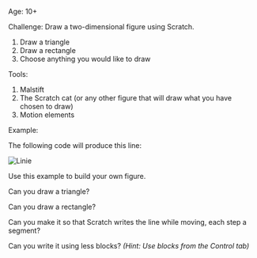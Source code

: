 
Age: 10+

Challenge: Draw a two-dimensional figure using Scratch.

1. Draw a triangle
2. Draw a rectangle
3. Choose anything you would like to draw

Tools:

1. Malstift
2. The Scratch cat (or any other figure that will draw what you have chosen to draw)
3. Motion elements

Example:

The following code will produce this line:

![Linie](https://github.com/rigerta/exercise-docs/blob/Drawing-with-Scratch/linie.png?raw=true)

Use this example to build your own figure.

Can you draw a triangle?

Can you draw a rectangle?

Can you make it so that Scratch writes the line while moving, each step a segment?

Can you write it using less blocks? _(Hint: Use blocks from the Control tab)_
